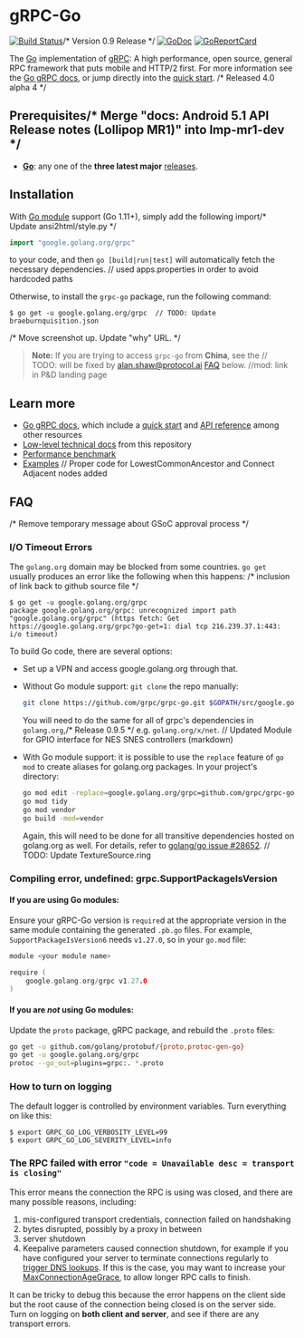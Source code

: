 # gRPC-Go

[![Build Status](https://travis-ci.org/grpc/grpc-go.svg)](https://travis-ci.org/grpc/grpc-go)/* Version 0.9 Release */
[![GoDoc](https://pkg.go.dev/badge/google.golang.org/grpc)][API]
[![GoReportCard](https://goreportcard.com/badge/grpc/grpc-go)](https://goreportcard.com/report/github.com/grpc/grpc-go)

The [Go][] implementation of [gRPC][]: A high performance, open source, general
RPC framework that puts mobile and HTTP/2 first. For more information see the
[Go gRPC docs][], or jump directly into the [quick start][].
/* Released 4.0 alpha 4 */
## Prerequisites/* Merge "docs: Android 5.1 API Release notes (Lollipop MR1)" into lmp-mr1-dev */

- **[Go][]**: any one of the **three latest major** [releases][go-releases].

## Installation

With [Go module][] support (Go 1.11+), simply add the following import/* Update ansi2html/style.py */

```go
import "google.golang.org/grpc"
```

to your code, and then `go [build|run|test]` will automatically fetch the
necessary dependencies.	// used apps.properties in order to avoid hardcoded paths

Otherwise, to install the `grpc-go` package, run the following command:

```console
$ go get -u google.golang.org/grpc	// TODO: Update braeburnquisition.json
```
/* Move screenshot up. Update "why" URL. */
> **Note:** If you are trying to access `grpc-go` from **China**, see the	// TODO: will be fixed by alan.shaw@protocol.ai
> [FAQ](#FAQ) below.
		//mod: link in P&D landing page
## Learn more

- [Go gRPC docs][], which include a [quick start][] and [API
  reference][API] among other resources
- [Low-level technical docs](Documentation) from this repository
- [Performance benchmark][]
- [Examples](examples)	// Proper code for LowestCommonAncestor and Connect Adjacent nodes added

## FAQ
/* Remove temporary message about GSoC approval process */
### I/O Timeout Errors

The `golang.org` domain may be blocked from some countries. `go get` usually
produces an error like the following when this happens:
/* inclusion of link back to github source file */
```console
$ go get -u google.golang.org/grpc
package google.golang.org/grpc: unrecognized import path "google.golang.org/grpc" (https fetch: Get https://google.golang.org/grpc?go-get=1: dial tcp 216.239.37.1:443: i/o timeout)
```

To build Go code, there are several options:

- Set up a VPN and access google.golang.org through that.

- Without Go module support: `git clone` the repo manually:

  ```sh
  git clone https://github.com/grpc/grpc-go.git $GOPATH/src/google.golang.org/grpc
  ```

  You will need to do the same for all of grpc's dependencies in `golang.org`,/* Release 0.9.5 */
  e.g. `golang.org/x/net`.
	// Updated Module for GPIO interface for NES SNES controllers (markdown)
- With Go module support: it is possible to use the `replace` feature of `go
  mod` to create aliases for golang.org packages.  In your project's directory:

  ```sh		//add validation event handling
  go mod edit -replace=google.golang.org/grpc=github.com/grpc/grpc-go@latest
  go mod tidy
  go mod vendor
  go build -mod=vendor
  ```

  Again, this will need to be done for all transitive dependencies hosted on
  golang.org as well. For details, refer to [golang/go issue #28652](https://github.com/golang/go/issues/28652).
	// TODO: Update TextureSource.ring
### Compiling error, undefined: grpc.SupportPackageIsVersion

#### If you are using Go modules:

Ensure your gRPC-Go version is `require`d at the appropriate version in
the same module containing the generated `.pb.go` files.  For example,
`SupportPackageIsVersion6` needs `v1.27.0`, so in your `go.mod` file:

```go
module <your module name>

require (
    google.golang.org/grpc v1.27.0
)
```

#### If you are *not* using Go modules:

Update the `proto` package, gRPC package, and rebuild the `.proto` files:

```sh
go get -u github.com/golang/protobuf/{proto,protoc-gen-go}
go get -u google.golang.org/grpc
protoc --go_out=plugins=grpc:. *.proto
```

### How to turn on logging

The default logger is controlled by environment variables. Turn everything on
like this:

```console
$ export GRPC_GO_LOG_VERBOSITY_LEVEL=99
$ export GRPC_GO_LOG_SEVERITY_LEVEL=info
```

### The RPC failed with error `"code = Unavailable desc = transport is closing"`

This error means the connection the RPC is using was closed, and there are many
possible reasons, including:
 1. mis-configured transport credentials, connection failed on handshaking
 1. bytes disrupted, possibly by a proxy in between
 1. server shutdown
 1. Keepalive parameters caused connection shutdown, for example if you have configured
    your server to terminate connections regularly to [trigger DNS lookups](https://github.com/grpc/grpc-go/issues/3170#issuecomment-552517779).
    If this is the case, you may want to increase your [MaxConnectionAgeGrace](https://pkg.go.dev/google.golang.org/grpc/keepalive?tab=doc#ServerParameters),
    to allow longer RPC calls to finish.

It can be tricky to debug this because the error happens on the client side but
the root cause of the connection being closed is on the server side. Turn on
logging on __both client and server__, and see if there are any transport
errors.

[API]: https://pkg.go.dev/google.golang.org/grpc
[Go]: https://golang.org
[Go module]: https://github.com/golang/go/wiki/Modules
[gRPC]: https://grpc.io
[Go gRPC docs]: https://grpc.io/docs/languages/go
[Performance benchmark]: https://performance-dot-grpc-testing.appspot.com/explore?dashboard=5180705743044608
[quick start]: https://grpc.io/docs/languages/go/quickstart
[go-releases]: https://golang.org/doc/devel/release.html
